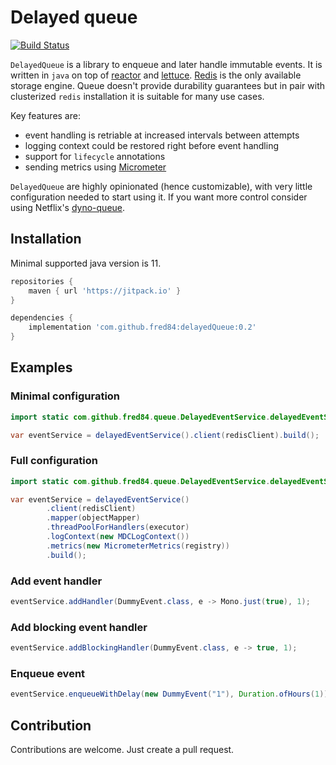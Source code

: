 # Delayed queue

[![Build Status](https://travis-ci.com/fred84/delayedQueue.svg?branch=master)](https://travis-ci.com/fred84/delayedQueue)

`DelayedQueue` is a library to enqueue and later handle immutable events. It is written in `java` on top of [reactor](https://github.com/reactor) and [lettuce](https://github.com/lettuce-io/lettuce-core).
[Redis](https://redis.io) is the only available storage engine. Queue doesn't provide durability guarantees but in pair with clusterized `redis` installation 
it is suitable for many use cases.

Key features are:
- event handling is retriable at increased intervals between attempts
- logging context could be restored right before event handling
- support for `lifecycle` annotations
- sending metrics using [Micrometer](https://github.com/micrometer-metrics/micrometer)

`DelayedQueue` are highly opinionated (hence customizable), with very little configuration needed to start using it. 
If you want more control consider using Netflix's [dyno-queue](https://github.com/Netflix/dyno-queues).

## Installation

Minimal supported java version is 11.

```groovy
repositories {
    maven { url 'https://jitpack.io' }
}
```

```groovy
dependencies {
    implementation 'com.github.fred84:delayedQueue:0.2'
}
```

## Examples

### Minimal configuration

```java
import static com.github.fred84.queue.DelayedEventService.delayedEventService;

var eventService = delayedEventService().client(redisClient).build();
```

### Full configuration

```java
import static com.github.fred84.queue.DelayedEventService.delayedEventService;

var eventService = delayedEventService()
        .client(redisClient)
        .mapper(objectMapper)
        .threadPoolForHandlers(executor)
        .logContext(new MDCLogContext())
        .metrics(new MicrometerMetrics(registry))
        .build();
```

### Add event handler

```java
eventService.addHandler(DummyEvent.class, e -> Mono.just(true), 1);
```
### Add blocking event handler

```java
eventService.addBlockingHandler(DummyEvent.class, e -> true, 1);
```

### Enqueue event

```java
eventService.enqueueWithDelay(new DummyEvent("1"), Duration.ofHours(1));
```

## Contribution

Contributions are welcome. Just create a pull request.